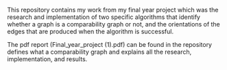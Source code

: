 This repository contains my work from my final year project which was the research and implementation of 
two specific algorithms that identify whether a graph is a comparability graph or not, and the orientations
of the edges that are produced when the algorithm is successful.

The pdf report (Final_year_project (1).pdf) can be found in the repository defines what a comparability graph and explains all the research, 
implementation, and results.
